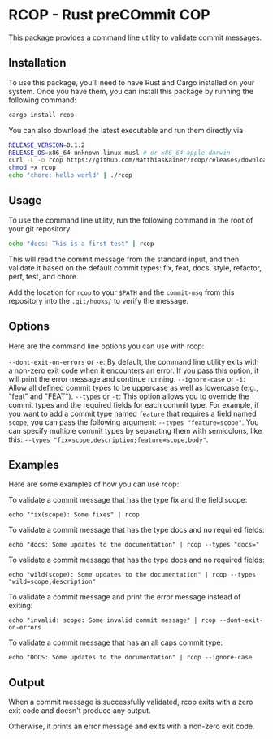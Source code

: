 # RCOP - Rust preCOmmit COP

This package provides a command line utility to validate commit messages.

## Installation

To use this package, you'll need to have Rust and Cargo installed on your system. Once you have them, you can install this package by running the following command:

```rs
cargo install rcop
```

You can also download the latest executable and run them directly via

```bash
RELEASE_VERSION=0.1.2
RELEASE_OS=x86_64-unknown-linux-musl # or x86_64-apple-darwin
curl -L -o rcop https://github.com/MatthiasKainer/rcop/releases/download/$RELEASE_VERSION/rcop-$RELEASE_VERSION-$RELEASE_OS
chmod +x rcop
echo "chore: hello world" | ./rcop
```

## Usage

To use the command line utility, run the following command in the root of your git repository:

```sh
echo "docs: This is a first test" | rcop
```

This will read the commit message from the standard input, and then validate it based on the default commit types: fix, feat, docs, style, refactor, perf, test, and chore.

Add the location for `rcop` to your `$PATH` and the `commit-msg` from this repository into the `.git/hooks/` to verify the message.

## Options
Here are the command line options you can use with rcop:

`--dont-exit-on-errors` or `-e`: By default, the command line utility exits with a non-zero exit code when it encounters an error. If you pass this option, it will print the error message and continue running.
`--ignore-case` or `-i`: Allow all defined commit types to be uppercase as well as lowercase (e.g., "feat" and "FEAT").
`--types` or `-t`: This option allows you to override the commit types and the required fields for each commit type. For example, if you want to add a commit type named `feature` that requires a field named `scope`, you can pass the following argument: `--types "feature=scope"`. You can specify multiple commit types by separating them with semicolons, like this: `--types "fix=scope,description;feature=scope,body"`.

## Examples

Here are some examples of how you can use rcop:

To validate a commit message that has the type fix and the field scope:

```
echo "fix(scope): Some fixes" | rcop
```

To validate a commit message that has the type docs and no required fields:

```
echo "docs: Some updates to the documentation" | rcop --types "docs="
```

To validate a commit message that has the type docs and no required fields:

```
echo "wild(scope): Some updates to the documentation" | rcop --types "wild=scope,description"
```

To validate a commit message and print the error message instead of exiting:

```
echo "invalid: scope: Some invalid commit message" | rcop --dont-exit-on-errors
```

To validate a commit message that has an all caps commit type:

```
echo "DOCS: Some updates to the documentation" | rcop --ignore-case
```

## Output

When a commit message is successfully validated, rcop exits with a zero exit code and doesn't produce any output.

Otherwise, it prints an error message and exits with a non-zero exit code.
